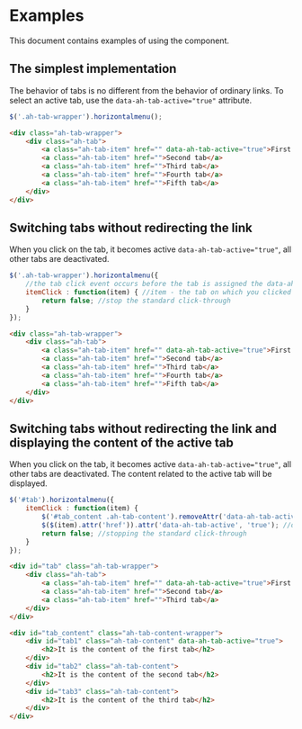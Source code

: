 # Examples

This document contains examples of using the component.

## The simplest implementation

The behavior of tabs is no different from the behavior of ordinary links.
To select an active tab, use the `data-ah-tab-active="true"` attribute.

```js
$('.ah-tab-wrapper').horizontalmenu();
```

```html
<div class="ah-tab-wrapper">
    <div class="ah-tab">
        <a class="ah-tab-item" href="" data-ah-tab-active="true">First tab</a>
        <a class="ah-tab-item" href="">Second tab</a>
        <a class="ah-tab-item" href="">Third tab</a>
        <a class="ah-tab-item" href="">Fourth tab</a>
        <a class="ah-tab-item" href="">Fifth tab</a>
    </div>
</div>
```

## Switching tabs without redirecting the link

When you click on the tab, it becomes active `data-ah-tab-active="true"`, all other tabs are deactivated.

```js
$('.ah-tab-wrapper').horizontalmenu({
    //the tab click event occurs before the tab is assigned the data-ah-tab-active="true" attribute
    itemClick : function(item) { //item - the tab on which you clicked
        return false; //stop the standard click-through
    }
});
```

```html
<div class="ah-tab-wrapper">
    <div class="ah-tab">
        <a class="ah-tab-item" href="" data-ah-tab-active="true">First tab</a>
        <a class="ah-tab-item" href="">Second tab</a>
        <a class="ah-tab-item" href="">Third tab</a>
        <a class="ah-tab-item" href="">Fourth tab</a>
        <a class="ah-tab-item" href="">Fifth tab</a>
    </div>
</div>
```

## Switching tabs without redirecting the link and displaying the content of the active tab

When you click on the tab, it becomes active `data-ah-tab-active="true"`, all other tabs are deactivated.
The content related to the active tab will be displayed.

```js
$('#tab').horizontalmenu({
    itemClick : function(item) {
        $('#tab_content .ah-tab-content').removeAttr('data-ah-tab-active'); //hide the content of all tabs
        $($(item).attr('href')).attr('data-ah-tab-active', 'true'); //display content belonging to the current tab
        return false; //stopping the standard click-through
    }
});
```

```html
<div id="tab" class="ah-tab-wrapper">
    <div class="ah-tab">
        <a class="ah-tab-item" href="" data-ah-tab-active="true">First tab</a>
        <a class="ah-tab-item" href="">Second tab</a>
        <a class="ah-tab-item" href="">Third tab</a>
    </div>
</div>

<div id="tab_content" class="ah-tab-content-wrapper">
    <div id="tab1" class="ah-tab-content" data-ah-tab-active="true">
        <h2>It is the content of the first tab</h2>
    </div>
    <div id="tab2" class="ah-tab-content">
        <h2>It is the content of the second tab</h2>
    </div>
    <div id="tab3" class="ah-tab-content">
        <h2>It is the content of the third tab</h2>
    </div>
</div>
```